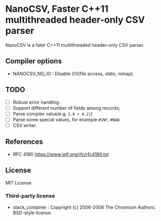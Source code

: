# NanoCSV, Faster C++11 multithreaded header-only CSV parser

NanoCSV is a fater C++11 multithreaded header-only CSV parser.

## Compiler options

* NANOCSV_NO_IO : Disable I/O(file access, stdio, mmap).

## TODO

* [ ] Robust error handling.
* [ ] Support different number of fields among records;
* [ ] Parse complex value(e.g. `3.0 + 4.2j`)
* [ ] Parse some special values, for example `#INF`, `#NAN`.
* [ ] CSV writer.

## References

* RFC 4180 https://www.ietf.org/rfc/rfc4180.txt

## License

MIT License

### Third-party license

* stack_container : Copyright (c) 2006-2008 The Chromium Authors. BSD-style license.

